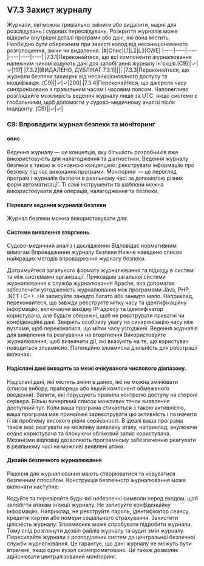 ## V7.3 Захист журналу
Журнали, які можна тривіально змінити або видалити, марні для розслідувань і судових переслідувань. Розкриття журналів
може відкрити внутрішні деталі програми або дані, які вона містить. Необхідно бути обережним при захисті колод
від несанкціонованого розголошення, зміни чи видалення.
|#|Опис|L1|L2|L3|CWE|
|----|----|----|----|----|----|
|7.3.1|Переконайтеся, що всі компоненти журналювання належним чином кодують дані для запобігання журналу ін'єкція.(C9)||✓|✓|117|
|7.3.2|[ВИДАЛЕНО, ДУБЛІКАТ 7.3.1]||||
|7.3.3|Переконайтеся, що журнали безпеки захищені від несанкціонованого доступу та модифікація. (C9)||✓|✓|200|
|7.3.4|Переконайтеся, що джерела часу синхронізовано з правильним часом і часовим поясом. Наполегливо розглядайте можливість ведення журналу лише за UTC, якщо системи є глобальними, щоб допомогти у судово-медичному аналізі після інциденту. (C9)||✓|✓|

### C9: Впровадити журнал безпеки та моніторинг
#### опис
Ведення журналу — це концепція, яку більшість розробників вже використовують для налагодження та діагностики. Ведення журналу безпеки є такою ж основною концепцією: реєструвати інформацію про безпеку під час виконання програми. Моніторинг — це перегляд програм і журналів безпеки в реальному часі за допомогою різних форм автоматизації. Ті самі інструменти та шаблони можна використовувати для операцій, налагодження та безпеки.

#### Переваги ведення журналів безпеки
Журнал безпеки можна використовувати для:

#### Системи виявлення вторгнень
Судово-медичний аналіз і дослідження
Відповідає нормативним вимогам
Впровадження журналу безпеки
Нижче наведено список найкращих методів впровадження журналу безпеки.

Дотримуйтеся загального формату журналювання та підходу в системі та між системами організації. Прикладом загальної системи журналювання є служба журналювання Apache, яка допомагає забезпечити узгодженість журналювання між програмами Java, PHP, .NET і C++.
Не записуйте занадто багато або занадто мало. Наприклад, переконайтеся, що завжди реєструєте мітку часу та ідентифікаційну інформацію, включаючи вихідну IP-адресу та ідентифікатор користувача, але будьте обережні, щоб не реєструвати приватні чи конфіденційні дані.
Зверніть особливу увагу на синхронізацію часу між вузлами, щоб переконатися, що мітки часу узгоджені.
Ведення журналів для виявлення та реагування на вторгнення
Використовуйте журналювання, щоб визначити дії, які вказують на те, що користувач поводиться зловмисно. Потенційно зловмисна діяльність для реєстрації включає:

#### Надіслані дані виходять за межі очікуваного числового діапазону.
Надіслані дані, які містять зміни в даних, які не можна змінювати (список вибору, прапорець або інший компонент обмеженого введення).
Запити, які порушують правила контролю доступу на стороні сервера.
Більш вичерпний список можливих точок виявлення доступний тут.
Коли ваша програма стикається з такою активністю, ваша програма має принаймні зареєструвати цю активність і позначити її як проблему високого рівня серйозності. В ідеалі ваша програма також має реагувати на можливу виявлену атаку, наприклад, анулюючи сеанс користувача та блокуючи обліковий запис користувача. Механізми відповіді дозволяють програмному забезпеченню реагувати в реальному часі на можливі виявлені атаки.

#### Дизайн безпечного журналювання
Рішення для журналювання мають створюватися та керуватися безпечним способом. Конструкція безпечного журналювання може включати наступне:

Кодуйте та перевіряйте будь-які небезпечні символи перед входом, щоб запобігти атакам ін’єкції журналу.
Не записуйте конфіденційну інформацію. Наприклад, не реєструйте пароль, ідентифікатор сеансу, кредитні картки або номери соціального страхування.
Захистити цілісність журналу. Зловмисник може спробувати підробити журнали. Тому слід розглянути дозвіл файлів журналу та аудит змін журналу.
Пересилайте журнали з розподілених систем до центральної безпечної служби журналювання. Це гарантує, що дані журналу не можуть бути втрачені, якщо один вузол скомпрометовано. Це також дозволяє здійснювати централізований моніторинг.
